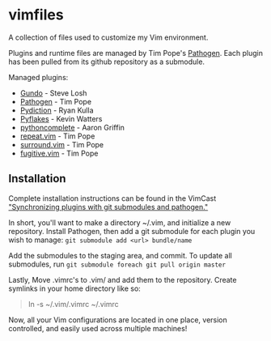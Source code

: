 vimfiles
========

A collection of files used to customize my Vim environment.

Plugins and runtime files are managed by Tim Pope's
[Pathogen](https://github.com/tpope/vim-pathogen). Each plugin has been
pulled from its github repository as a submodule.

Managed plugins:

* [Gundo](http://sjl.bitbucket.org/gundo.vim) - Steve Losh
* [Pathogen](https://github.com/tpope/vim-pathogen) - Tim Pope
* [Pydiction](https://github.com/vim-scripts/Pydiction) - Ryan Kulla
* [Pyflakes](https://github.com/kevinw/pyflakes-vim) - Kevin Watters
* [pythoncomplete](https://github.com/vim-scripts/pythoncomplete) - Aaron Griffin
* [repeat.vim](https://github.com/tpope/vim-repeat) - Tim Pope
* [surround.vim](https://github.com/tpope/vim-surround) - Tim Pope
* [fugitive.vim](https://github.com/tpope/vim-fugitive) - Tim Pope


Installation
------------

Complete installation instructions can be found in the VimCast 
["Synchronizing plugins with git submodules and
pathogen."](http://vimcasts.org/episodes/synchronizing-plugins-with-git-submodules-and-pathogen/)

In short, you'll want to make a directory ~/.vim, and initialize a new
repository. Install Pathogen, then add a git submodule for each
plugin you wish to manage: `git submodule add <url> bundle/name`

Add the submodules to the staging area, and commit. To update all
submodules, run `git submodule foreach git pull origin master`

Lastly, Move .vimrc's to .vim/ and add them to the repository. Create
symlinks in your home directory like so:

> ln -s ~/.vim/.vimrc ~/.vimrc

Now, all your Vim configurations are located in one place, version
controlled, and easily used across multiple machines!

